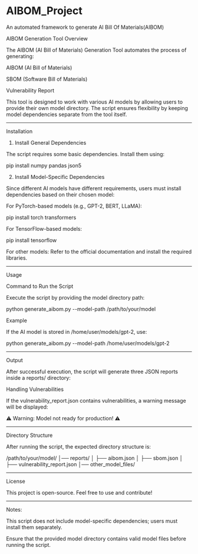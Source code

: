 # AIBOM_Project
An automated framework to generate AI Bill Of Materials(AIBOM)

AIBOM Generation Tool
Overview

The AIBOM (AI Bill of Materials) Generation Tool automates the process of generating:

AIBOM (AI Bill of Materials)

SBOM (Software Bill of Materials)

Vulnerability Report


This tool is designed to work with various AI models by allowing users to provide their own model directory. The script ensures flexibility by keeping model dependencies separate from the tool itself.


---

Installation

1. Install General Dependencies

The script requires some basic dependencies. Install them using:

pip install numpy pandas json5

2. Install Model-Specific Dependencies

Since different AI models have different requirements, users must install dependencies based on their chosen model:

For PyTorch-based models (e.g., GPT-2, BERT, LLaMA):

pip install torch transformers

For TensorFlow-based models:

pip install tensorflow

For other models:
Refer to the official documentation and install the required libraries.



---

Usage

Command to Run the Script

Execute the script by providing the model directory path:

python generate_aibom.py --model-path /path/to/your/model

Example

If the AI model is stored in /home/user/models/gpt-2, use:

python generate_aibom.py --model-path /home/user/models/gpt-2


---

Output

After successful execution, the script will generate three JSON reports inside a reports/ directory:

Handling Vulnerabilities

If the vulnerability_report.json contains vulnerabilities, a warning message will be displayed:

⚠️ Warning: Model not ready for production! ⚠️


---

Directory Structure

After running the script, the expected directory structure is:

/path/to/your/model/
│── reports/
│ ├── aibom.json
│ ├── sbom.json
│ ├── vulnerability_report.json
│── other_model_files/


---

License

This project is open-source. Feel free to use and contribute!


---

Notes:

This script does not include model-specific dependencies; users must install them separately.

Ensure that the provided model directory contains valid model files before running the script.
